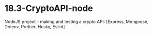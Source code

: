 # 18.3-CryptoAPI-node
NodeJS project - making and testing a crypto API: [Express, Mongoose, Dotenv, Prettier, Husky, Eslint]
